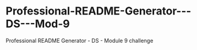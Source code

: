 # Professional-README-Generator---DS---Mod-9
Professional README Generator - DS - Module 9 challenge
